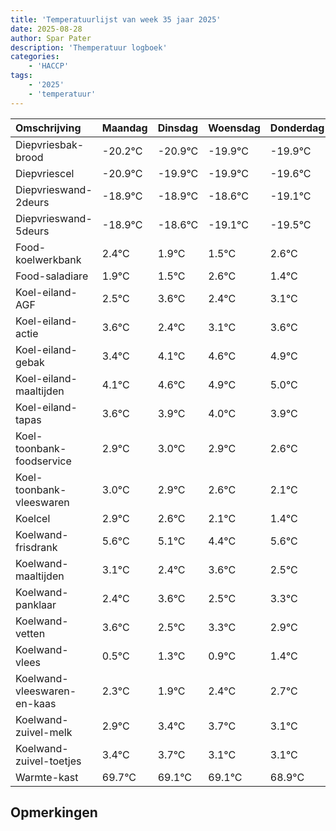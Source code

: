 ```yaml
---
title: 'Temperatuurlijst van week 35 jaar 2025'
date: 2025-08-28
author: Spar Pater
description: 'Themperatuur logboek'
categories:
    - 'HACCP'
tags:
    - '2025'
    - 'temperatuur'
---
```

|Omschrijving|Maandag|Dinsdag|Woensdag|Donderdag|Vrijdag|Zaterdag|Zondag|
|:---|:---|:---|:---|:---|:---|:---|:---|
|Diepvriesbak-brood|-20.2°C|-20.9°C|-19.9°C|-19.9°C| | | |
|Diepvriescel|-20.9°C|-19.9°C|-19.9°C|-19.6°C| | | |
|Diepvrieswand-2deurs|-18.9°C|-18.9°C|-18.6°C|-19.1°C| | | |
|Diepvrieswand-5deurs|-18.9°C|-18.6°C|-19.1°C|-19.5°C| | | |
|Food-koelwerkbank|2.4°C|1.9°C|1.5°C|2.6°C| | | |
|Food-saladiare|1.9°C|1.5°C|2.6°C|1.4°C| | | |
|Koel-eiland-AGF|2.5°C|3.6°C|2.4°C|3.1°C| | | |
|Koel-eiland-actie|3.6°C|2.4°C|3.1°C|3.6°C| | | |
|Koel-eiland-gebak|3.4°C|4.1°C|4.6°C|4.9°C| | | |
|Koel-eiland-maaltijden|4.1°C|4.6°C|4.9°C|5.0°C| | | |
|Koel-eiland-tapas|3.6°C|3.9°C|4.0°C|3.9°C| | | |
|Koel-toonbank-foodservice|2.9°C|3.0°C|2.9°C|2.6°C| | | |
|Koel-toonbank-vleeswaren|3.0°C|2.9°C|2.6°C|2.1°C| | | |
|Koelcel|2.9°C|2.6°C|2.1°C|1.4°C| | | |
|Koelwand-frisdrank|5.6°C|5.1°C|4.4°C|5.6°C| | | |
|Koelwand-maaltijden|3.1°C|2.4°C|3.6°C|2.5°C| | | |
|Koelwand-panklaar|2.4°C|3.6°C|2.5°C|3.3°C| | | |
|Koelwand-vetten|3.6°C|2.5°C|3.3°C|2.9°C| | | |
|Koelwand-vlees|0.5°C|1.3°C|0.9°C|1.4°C| | | |
|Koelwand-vleeswaren-en-kaas|2.3°C|1.9°C|2.4°C|2.7°C| | | |
|Koelwand-zuivel-melk|2.9°C|3.4°C|3.7°C|3.1°C| | | |
|Koelwand-zuivel-toetjes|3.4°C|3.7°C|3.1°C|3.1°C| | | |
|Warmte-kast|69.7°C|69.1°C|69.1°C|68.9°C| | | |

## Opmerkingen


